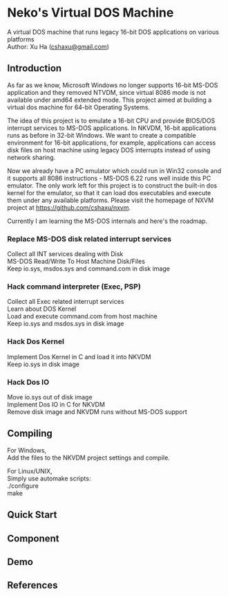 Neko's Virtual DOS Machine
==========================
A virtual DOS machine that runs legacy 16-bit DOS applications on various platforms  
Author: Xu Ha (cshaxu@gmail.com)  


Introduction
------------
As far as we know, Microsoft Windows no longer supports 16-bit MS-DOS application and they removed NTVDM, since virtual 8086 mode is not available under amd64 extended mode. This project aimed at building a virtual dos machine for 64-bit Operating Systems.  


The idea of this project is to emulate a 16-bit CPU and provide BIOS/DOS interrupt services to MS-DOS applications. In NKVDM, 16-bit applications runs as before in 32-bit Windows. We want to create a compatible environment for 16-bit applications, for example, applications can access disk files on host machine using legacy DOS interrupts instead of using network sharing.  


Now we already have a PC emulator which could run in Win32 console and it supports all 8086 instructions - MS-DOS 6.22 runs well inside this PC emulator. The only work left for this project is to construct the built-in dos kernel for the emulator, so that it can load dos executables and execute them under any available platforms. Please visit the homepage of NXVM project at https://github.com/cshaxu/nxvm.  


Currently I am learning the MS-DOS internals and here's the roadmap.  


### Replace MS-DOS disk related interrupt services  
Collect all INT services dealing with Disk  
MS-DOS Read/Write To Host Machine Disk/Files  
Keep io.sys, msdos.sys and command.com in disk image  


### Hack command interpreter (Exec, PSP)  
Collect all Exec related interrupt services  
Learn about DOS Kernel  
Load and execute command.com from host machine  
Keep io.sys and msdos.sys in disk image  


### Hack Dos Kernel  
Implement Dos Kernel in C and load it into NKVDM  
Keep io.sys in disk image  


### Hack Dos IO  
Move io.sys out of disk image  
Implement Dos IO in C for NKVDM  
Remove disk image and NKVDM runs without MS-DOS support  


Compiling
---------
For Windows,  
Add the files to the NKVDM project settings and compile.  


For Linux/UNIX,  
Simply use automake scripts:  
./configure  
make  


Quick Start
-----------


Component
---------


Demo
----


References
----------
